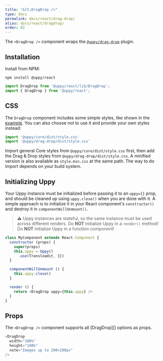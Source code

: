 ```yaml
---
title: "&lt;DragDrop />"
type: docs
permalink: docs/react/drag-drop/
alias: docs/react/dragdrop/
order: 82
---
```


The `<DragDrop />` component wraps the [`@uppy/drag-drop`][] plugin.

## Installation

Install from NPM:

```shell
npm install @uppy/react
```

```js
import DragDrop from '@uppy/react/lib/DragDrop';
import { DragDrop } from '@uppy/react';
```

## CSS

The `DragDrop` component includes some simple styles, like shown in the [example](/examples/dragdrop). You can also choose not to use it and provide your own styles instead:

```js
import '@uppy/core/dist/style.css'
import '@uppy/drag-drop/dist/style.css'
```

Import general Core styles from `@uppy/core/dist/style.css` first, then add the Drag & Drop styles from `@uppy/drag-drop/dist/style.css`. A minified version is also available as `style.min.css` at the same path. The way to do import depends on your build system.

## Initializing Uppy

Your Uppy instance must be initialized before passing it to an `uppy={}` prop, and should be cleaned up using `uppy.close()` when you are done with it. A simple approach is to initialize it in your React component's `constructor()` and destroy it in `componentWillUnmount()`.

> ⚠ Uppy instances are stateful, so the same instance must be used across different renders.
> Do **NOT** initialize Uppy in a `render()` method!
> Do **NOT** initialize Uppy in a function component!

```js
class MyComponent extends React.Component {
  constructor (props) {
    super(props)
    this.uppy = Uppy()
      .use(Transloadit, {})
  }

  componentWillUnmount () {
    this.uppy.close()
  }

  render () {
    return <DragDrop uppy={this.uppy} />
  }
}
```

## Props

The `<DragDrop />` component supports all [DragDrop][] options as props.

```js
<DragDrop
  width="100%"
  height="100%"
  note="Images up to 200×200px"
/>
```

[`@uppy/drag-drop`]: /docs/drag-drop/
